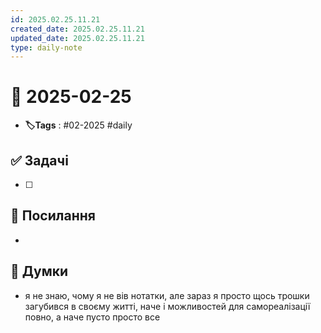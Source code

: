 ```yaml
---
id: 2025.02.25.11.21
created_date: 2025.02.25.11.21
updated_date: 2025.02.25.11.21
type: daily-note
---
```


# 📅 2025-02-25
- **🏷️Tags** : #02-2025 #daily 
## ✅ Задачі
- [ ]  
## 🔗 Посилання
- 
## 🧠 Думки
- я не знаю, чому я не вів нотатки, але зараз я просто щось трошки загубився в своєму житті, наче і можливостей для самореалізації повно, а наче пусто просто все  